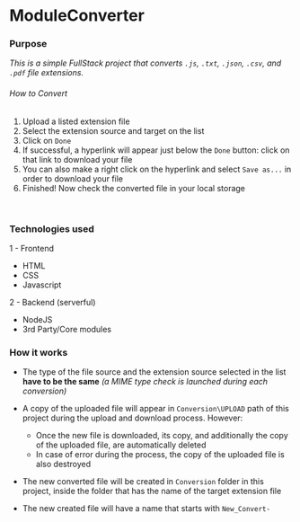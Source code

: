 
# ModuleConverter #

### Purpose ###

_This is a simple FullStack project that converts ```.js```, ```.txt```, ```.json```, ```.csv```, and ```.pdf``` file extensions._

###### How to Convert ######

1. Upload a listed extension file
2. Select the extension source and target on the list
3. Click on ```Done```
4. If successful, a hyperlink will appear just below the ```Done``` button: click on that link to download your file
5. You can also make a right click on the hyperlink and select ```Save as...``` in order to download your file
6. Finished! Now check the converted file in your local storage

<br/>

### Technologies used ###

1 - Frontend
   * HTML
   * CSS
   * Javascript

2 - Backend (serverful)
   * NodeJS 
   * 3rd Party/Core modules

### How it works ###

- The type of the file source and the extension source selected in the list **have to be the same** _(a MIME type check is launched during each conversion)_ 
- A copy of the uploaded file will appear in ```Conversion\UPLOAD``` path of this project during the upload and download process. However: 

   * Once the new file is downloaded, its copy, and additionally the copy of the uploaded file, are automatically deleted
   * In case of error during the process, the copy of the uploaded file is also destroyed

- The new converted file will be created in ```Conversion``` folder in this project, inside the folder that has the name of the target extension file
- The new created file will have a name that starts with ```New_Convert-```
<br />

